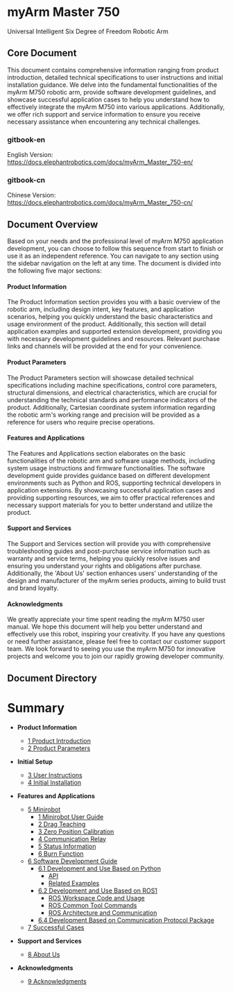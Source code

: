 # myArm Master 750
Universal Intelligent Six Degree of Freedom Robotic Arm

Core Document
---

This document contains comprehensive information ranging from product introduction, detailed technical specifications to user instructions and initial installation guidance. We delve into the fundamental functionalities of the myArm M750 robotic arm, provide software development guidelines, and showcase successful application cases to help you understand how to effectively integrate the myArm M750 into various applications. Additionally, we offer rich support and service information to ensure you receive necessary assistance when encountering any technical challenges.
### gitbook-en
English Version: https://docs.elephantrobotics.com/docs/myArm_Master_750-en/
### gitbook-cn
Chinese Version: https://docs.elephantrobotics.com/docs/myArm_Master_750-cn/

Document Overview
---

Based on your needs and the professional level of myArm M750 application development, you can choose to follow this sequence from start to finish or use it as an independent reference. You can navigate to any section using the sidebar navigation on the left at any time. The document is divided into the following five major sections:

#### Product Information
The Product Information section provides you with a basic overview of the robotic arm, including design intent, key features, and application scenarios, helping you quickly understand the basic characteristics and usage environment of the product. Additionally, this section will detail application examples and supported extension development, providing you with necessary development guidelines and resources. Relevant purchase links and channels will be provided at the end for your convenience.

#### Product Parameters
The Product Parameters section will showcase detailed technical specifications including machine specifications, control core parameters, structural dimensions, and electrical characteristics, which are crucial for understanding the technical standards and performance indicators of the product. Additionally, Cartesian coordinate system information regarding the robotic arm's working range and precision will be provided as a reference for users who require precise operations.

#### Features and Applications
The Features and Applications section elaborates on the basic functionalities of the robotic arm and software usage methods, including system usage instructions and firmware functionalities. The software development guide provides guidance based on different development environments such as Python and ROS, supporting technical developers in application extensions. By showcasing successful application cases and providing supporting resources, we aim to offer practical references and necessary support materials for you to better understand and utilize the product.

#### Support and Services
The Support and Services section will provide you with comprehensive troubleshooting guides and post-purchase service information such as warranty and service terms, helping you quickly resolve issues and ensuring you understand your rights and obligations after purchase. Additionally, the 'About Us' section enhances users' understanding of the design and manufacturer of the myArm series products, aiming to build trust and brand loyalty.

#### Acknowledgments
We greatly appreciate your time spent reading the myArm M750 user manual. We hope this document will help you better understand and effectively use this robot, inspiring your creativity. If you have any questions or need further assistance, please feel free to contact our customer support team. We look forward to seeing you use the myArm M750 for innovative projects and welcome you to join our rapidly growing developer community.


Document Directory  
---
# Summary

- **Product Information**

  - [1 Product Introduction]()
  - [2 Product Parameters]()

- **Initial Setup**

  - [3 User Instructions]()
  - [4 Initial Installation]()

- **Features and Applications**

  - [5 Minirobot]()
    - [1 Minirobot User Guide]()
    - [2 Drag Teaching]()
    - [3 Zero Position Calibration]()
    - [4 Communication Relay]()
    - [5 Status Information]()
    - [6 Burn Function]()

  <!-- - [5.2 Software Usage Instructions](features-applications/software-instructions.md)  -->
  <!-- - [5.3 Firmware Feature Instructions](features-applications/firmware-features.md) -->

  - [6 Software Development Guide]()
    - [6.1 Development and Use Based on Python]()
      - [API]()
      - [Related Examples]()
    - [6.2 Development and Use Based on ROS1]()
      - [ROS Workspace Code and Usage]()
      - [ROS Common Tool Commands]()
      - [ROS Architecture and Communication]()
    - [6.4 Development Based on Communication Protocol Package]()

  <!-- - [6.2 Development and Use Based on ROS1]() -->
  <!-- - [6.3 Development and Use Based on ROS2]() -->

  - [7 Successful Cases]()

  <!-- - [8. Supporting Resources](features-applications/supporting-resources.md) -->
    <!-- - [8.1 Product Information](features-applications/product-info.md) -->
    <!-- - [8.2 Product Drawings](features-applications/product-drawings.md) -->
    <!-- - [8.3 Software Documentation and Source Code](features-applications/software-sources.md) -->
    <!-- - [8.4 System Documentation](features-applications/system-info.md) -->
    <!-- - [8.5 Promotional Materials](features-applications/promotional-materials.md) -->

- **Support and Services**

  - [8 About Us]()

- **Acknowledgments**

  - [9 Acknowledgments]()